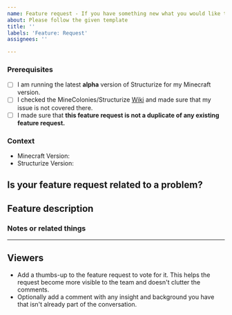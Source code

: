 ```yaml
---
name: Feature request - If you have something new what you would like to add
about: Please follow the given template
title: ''
labels: 'Feature: Request'
assignees: ''

---
```


<!-- PLEASE DO NOT DELETE TOPICS AS YOUR ISSUE WILL GET CLOSED -->
### Prerequisites <!-- replace "space" with "x" for ticking the boxes -->

- [ ] I am running the latest **alpha** version of Structurize for my Minecraft version.
- [ ] I checked the MineColonies/Structurize [Wiki](https://wiki.minecolonies.ldtteam.com/) and made sure that my issue is not covered there.
- [ ] I made sure that **this feature request is not a duplicate of any existing feature request.**

### Context <!-- Exact version, eg: 0.9.126-ALPHA or 0.9.2-RELEASE, please don't just give the Minecraft version you're playing.-->

- Minecraft Version:
- Structurize Version:

## Is your feature request related to a problem?
<!-- A clear and concise description of what the problem is. Ex. I'm always frustrated when [...] -->

## Feature description
<!-- A clear and concise description of what you want to happen. -->

### Notes or related things
<!-- Everything else you would like to say -->

---
## Viewers

* Add a thumbs-up to the feature request to vote for it. This helps the request become more visible to the team and doesn't clutter the comments.
* Optionally add a comment with any insight and background you have that isn't already part of the conversation.

